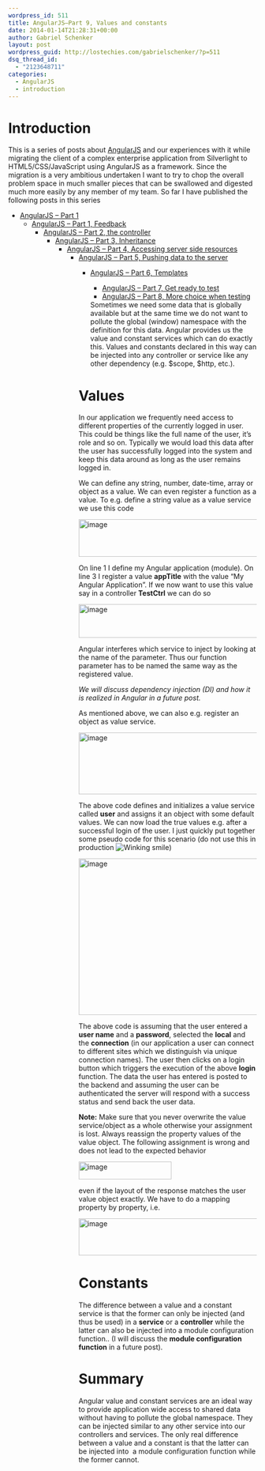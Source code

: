 ```yaml
---
wordpress_id: 511
title: AngularJS–Part 9, Values and constants
date: 2014-01-14T21:28:31+00:00
author: Gabriel Schenker
layout: post
wordpress_guid: http://lostechies.com/gabrielschenker/?p=511
dsq_thread_id:
  - "2123648711"
categories:
  - AngularJS
  - introduction
---
```

# Introduction

This is a series of posts about [AngularJS](http://angularjs.org/) and our experiences with it while migrating the client of a complex enterprise application from Silverlight to HTML5/CSS/JavaScript using AngularJS as a framework. Since the migration is a very ambitious undertaken I want to try to chop the overall problem space in much smaller pieces that can be swallowed and digested much more easily by any member of my team. So far I have published the following posts in this series 

  * [AngularJS – Part 1](http://lostechies.com/gabrielschenker/2013/12/05/angularjspart-1/) 
      * [AngularJS – Part 1, Feedback](http://lostechies.com/gabrielschenker/2013/12/07/angularjspart-1-feedback/) 
          * [AngularJS – Part 2, the controller](http://lostechies.com/gabrielschenker/2013/12/09/angularjspart-2-the-controller/) 
              * [AngularJS – Part 3, Inheritance](http://lostechies.com/gabrielschenker/2013/12/10/angularjspart-3-inheritance/) 
                  * [AngularJS – Part 4, Accessing server side resources](http://lostechies.com/gabrielschenker/2013/12/12/angularjspart-4-accessing-server-side-resources/) 
                      * [AngularJS – Part 5, Pushing data to the server](http://lostechies.com/gabrielschenker/2013/12/17/angularjspart-5-pushing-data-to-the-server/) 
                          * [AngularJS – Part 6, Templates](http://lostechies.com/gabrielschenker/2013/12/28/angularjspart-6-templates/) 
                              * [AngularJS – Part 7, Get ready to test](http://lostechies.com/gabrielschenker/2013/12/30/angularjspart-7-getting-ready-to-test/)
                              * [AngularJS – Part 8, More choice when testing](http://lostechies.com/gabrielschenker/2013/12/30/angularjspart-8-more-choice-when-testing/)</ul> 
                            Sometimes we need some data that is globally available but at the same time we do not want to pollute the global (window) namespace with the definition for this data. Angular provides us the value and constant services which can do exactly this. Values and constants declared in this way can be injected into any controller or service like any other dependency (e.g. $scope, $http, etc.).
                            
                            # Values
                            
                            In our application we frequently need access to different properties of the currently logged in user. This could be things like the full name of the user, it’s role and so on. Typically we would load this data after the user has successfully logged into the system and keep this data around as long as the user remains logged in.
                            
                            We can define any string, number, date-time, array or object as a value. We can even register a function as a value. To e.g. define a string value as a value service we use this code
                            
                            [<img style="border-left-width: 0px;border-right-width: 0px;border-bottom-width: 0px;padding-top: 0px;padding-left: 0px;padding-right: 0px;border-top-width: 0px" border="0" alt="image" src="http://lostechies.com/content/gabrielschenker/uploads/2014/01/image_thumb.png" width="488" height="76" />](http://lostechies.com/content/gabrielschenker/uploads/2014/01/image.png)
                            
                            On line 1 I define my Angular application (module). On line 3 I register a value **appTitle** with the value “My Angular Application”. If we now want to use this value say in a controller **TestCtrl** we can do so
                            
                            [<img style="border-left-width: 0px;border-right-width: 0px;border-bottom-width: 0px;padding-top: 0px;padding-left: 0px;padding-right: 0px;border-top-width: 0px" border="0" alt="image" src="http://lostechies.com/content/gabrielschenker/uploads/2014/01/image_thumb1.png" width="473" height="68" />](http://lostechies.com/content/gabrielschenker/uploads/2014/01/image1.png)
                            
                            Angular interferes which service to inject by looking at the name of the parameter. Thus our function parameter has to be named the same way as the registered value.
                            
                            _We will discuss dependency injection (DI) and how it is realized in Angular in a future post._
                            
                            As mentioned above, we can also e.g. register an object as value service.
                            
                            [<img style="border-left-width: 0px;border-right-width: 0px;border-bottom-width: 0px;padding-top: 0px;padding-left: 0px;padding-right: 0px;border-top-width: 0px" border="0" alt="image" src="http://lostechies.com/content/gabrielschenker/uploads/2014/01/image_thumb2.png" width="405" height="125" />](http://lostechies.com/content/gabrielschenker/uploads/2014/01/image2.png)
                            
                            The above code defines and initializes a value service called **user** and assigns it an object with some default values. We can now load the true values e.g. after a successful login of the user. I just quickly put together some pseudo code for this scenario (do not use this in production <img class="wlEmoticon wlEmoticon-winkingsmile" style="border-top-style: none;border-bottom-style: none;border-right-style: none;border-left-style: none" alt="Winking smile" src="http://lostechies.com/content/gabrielschenker/uploads/2014/01/wlEmoticon-winkingsmile.png" />)
                            
                            [<img style="border-left-width: 0px;border-right-width: 0px;border-bottom-width: 0px;padding-top: 0px;padding-left: 0px;padding-right: 0px;border-top-width: 0px" border="0" alt="image" src="http://lostechies.com/content/gabrielschenker/uploads/2014/01/image_thumb3.png" width="587" height="317" />](http://lostechies.com/content/gabrielschenker/uploads/2014/01/image3.png)
                            
                            The above code is assuming that the user entered a **user name** and a **password**, selected the **local** and the **connection** (in our application a user can connect to different sites which we distinguish via unique connection names). The user then clicks on a login button which triggers the execution of the above **login** function. The data the user has entered is posted to the backend and assuming the user can be authenticated the server will respond with a success status and send back the user data.
                            
                            **Note:** Make sure that you never overwrite the value service/object as a whole otherwise your assignment is lost. Always reassign the property values of the value object. The following assignment is wrong and does not lead to the expected behavior
                            
                            [<img style="border-top: 0px;border-right: 0px;border-bottom: 0px;padding-top: 0px;padding-left: 0px;border-left: 0px;padding-right: 0px" border="0" alt="image" src="http://lostechies.com/content/gabrielschenker/uploads/2014/01/image_thumb4.png" width="188" height="36" />](http://lostechies.com/content/gabrielschenker/uploads/2014/01/image4.png)
                            
                            even if the layout of the response matches the user value object exactly. We have to do a mapping property by property, i.e.
                            
                            [<img style="border-top: 0px;border-right: 0px;border-bottom: 0px;padding-top: 0px;padding-left: 0px;border-left: 0px;padding-right: 0px" border="0" alt="image" src="http://lostechies.com/content/gabrielschenker/uploads/2014/01/image_thumb5.png" width="368" height="75" />](http://lostechies.com/content/gabrielschenker/uploads/2014/01/image5.png)
                            
                            # Constants
                            
                            The difference between a value and a constant service is that the former can only be injected (and thus be used) in a **service** or a **controller** while the latter can also be injected into a module configuration function.. (I will discuss the **module configuration function** in a future post).
                            
                            # Summary
                            
                            Angular value and constant services are an ideal way to provide application wide access to shared data without having to pollute the global namespace. They can be injected similar to any other service into our controllers and services. The only real difference between a value and a constant is that the latter can be injected into&nbsp; a module configuration function while the former cannot.